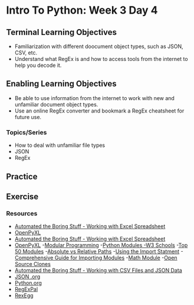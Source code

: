 # Intro To Python: Week 3 Day 4

## Terminal Learning Objectives
- Familiarization with different doocument object types, such as JSON, CSV, etc.
- Understand what RegEx is and how to access tools from the internet to help you decode it.

## Enabling Learning Objectives
- Be able to use information from the internet to work with new and unfamiliar document object types.
- Use an online RegEx converter and bookmark a RegEx cheatsheet for future use.

### Topics/Series
- How to deal with unfamiliar file types
- JSON
- RegEx

## Practice

## Exercise

### Resources
- [Automated the Boring Stuff - Working with Excel Spreadsheet](https://automatetheboringstuff.com/2e/chapter13/)
- [OpenPyXL](https://openpyxl.readthedocs.org/)
- [Automated the Boring Stuff - Working with Excel Spreadsheet](https://automatetheboringstuff.com/2e/chapter13/)
- [OpenPyXL](https://openpyxl.readthedocs.org/)
-[Modular Programming](https://www.tiny.cloud/blog/modular-programming-principle/)
-[Python Modules -W3 Schools](https://www.w3schools.com/python/python_modules.asp)
-[Top 50 Modules](https://catswhocode.com/python-modules-list/)
-[Absolute vs Relative Paths](https://askanydifference.com/difference-between-absolute-and-relative-path/)
-[Using the Import Statment](https://csatlas.com/python-import-file-module/)
-[Comprehensive Guide for Importing Modules](https://chrisyeh96.github.io/2017/08/08/definitive-guide-python-imports.html)
-[Math Module](https://docs.python.org/3/library/math.html#module-math)
-[Open Source Clones](https://awesomeopensource.com/projects/clone)
- [Automated the Boring Stuff - Working with CSV Files and JSON Data](https://automatetheboringstuff.com/2e/chapter16/)
- [JSON .org](https://www.json.org/example.html)
- [Python.org](https://docs.python.org/3/library/json.html)
- [RegExPal](https://www.regexpal.com/)
- [RexEgg](http://www.rexegg.com/)
